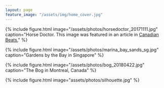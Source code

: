 ```yaml
---
layout: page
feature_image: "/assets/img/home_cover.jpg"
---
```


{% include figure.html image="/assets/photos/horsedoctor_20171111.jpg" caption="Horse Doctor. This image was featured in an article in <a href="https://canadianbeats.ca/2019/03/11/five-questions-with-horse-doctor/">Canadian Beats.</a>" %}
  
{% include figure.html image="/assets/photos/marina_bay_sands_sg.jpg" caption="Gardens by the Bay in Singapore" %}

{% include figure.html image="/assets/photos/bog_20180422.jpg" caption="The Bog in Montreal, Canada" %}

{% include figure.html image="assets/photos/silhouette.jpg" %}


